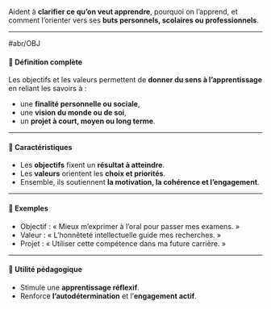 
Aident à **clarifier ce qu’on veut apprendre**, pourquoi on l’apprend, et comment l’orienter vers ses **buts personnels, scolaires ou professionnels**.

---
#abr/OBJ
#### 🎯 Définition complète
Les objectifs et les valeurs permettent de **donner du sens à l’apprentissage** en reliant les savoirs à :
- une **finalité personnelle ou sociale**,
- une **vision du monde ou de soi**,
- un **projet à court, moyen ou long terme**.

---

#### 🧠 Caractéristiques

- Les **objectifs** fixent un **résultat à atteindre**.
- Les **valeurs** orientent les **choix et priorités**.
- Ensemble, ils soutiennent **la motivation, la cohérence et l’engagement**.

---

#### 🧰 Exemples

- Objectif : « Mieux m’exprimer à l’oral pour passer mes examens. »
- Valeur : « L’honnêteté intellectuelle guide mes recherches. »
- Projet : « Utiliser cette compétence dans ma future carrière. »

---

#### 🏁 Utilité pédagogique

- Stimule une **apprentissage réflexif**.
- Renforce **l’autodétermination** et l’**engagement actif**.